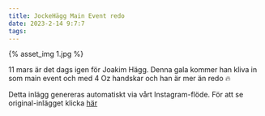 ```yaml
---
title: JockeHägg Main Event redo
date: 2023-2-14 9:7:7
tags:
---
```

<div class="postId" style="display: none;">ID: 18011064913550698</div>

<div class="postImageContainer">
{% asset_img 1.jpg %}
</div>




11 mars är det dags igen för Joakim Hägg.
Denna gala kommer han kliva in som main event och med 4 Oz handskar och han är mer än redo 🔥

<div class="automaticGeneratedPostDescription">
Detta inlägg genereras automatiskt via vårt Instagram-flöde. För att se original-inlägget klicka <a target="_blank" href="https://www.instagram.com/p/CoorD0cjkP7/">här</a>
</div>
<br>
